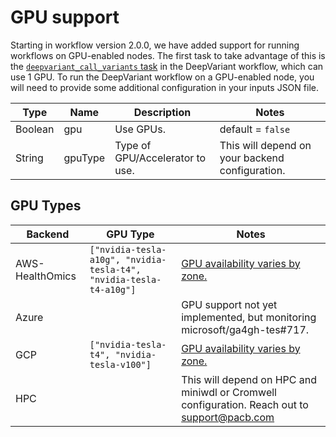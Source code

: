 # GPU support

Starting in workflow version 2.0.0, we have added support for running workflows on GPU-enabled nodes. The first task to take advantage of this is the [`deepvariant_call_variants` task](https://github.com/PacificBiosciences/HiFi-human-WGS-WDL/blob/main/workflows/wdl-common/wdl/workflows/deepvariant/deepvariant.wdl) in the DeepVariant workflow, which can use 1 GPU. To run the DeepVariant workflow on a GPU-enabled node, you will need to provide some additional configuration in your inputs JSON file.

| Type | Name | Description | Notes |
| ---- | ---- | ----------- | ----- |
| Boolean | gpu | Use GPUs. | default = `false` |
| String | gpuType | Type of GPU/Accelerator to use. | This will depend on your backend configuration. |

## GPU Types

| Backend | GPU Type | Notes |
| ------- | -------- | ----- |
| AWS-HealthOmics | `["nvidia-tesla-a10g", "nvidia-tesla-t4", "nvidia-tesla-t4-a10g"]` | [GPU availability varies by zone.](https://aws.amazon.com/ec2/instance-types) |
| Azure |  | GPU support not yet implemented, but monitoring microsoft/ga4gh-tes#717. |
| GCP | `["nvidia-tesla-t4", "nvidia-tesla-v100"]` | [GPU availability varies by zone.](https://cloud.google.com/compute/docs/gpus/gpu-regions-zones) |
| HPC |  | This will depend on HPC and miniwdl or Cromwell configuration. Reach out to [support@pacb.com](mailto:support@pacb.com?subject=WDL%20Workflows%20-%20GPU%20Support) |
